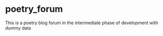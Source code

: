 # poetry_forum
This is a poetry blog forum in the intermediate phase of development with dummy data
